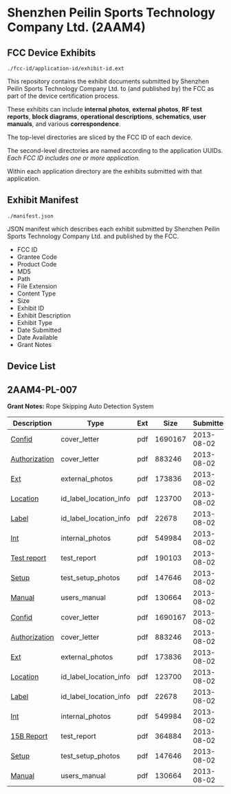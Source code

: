# Shenzhen Peilin Sports Technology Company Ltd. (2AAM4)
## FCC Device Exhibits

```
./fcc-id/application-id/exhibit-id.ext
```

This repository contains the exhibit documents submitted by Shenzhen Peilin Sports Technology Company Ltd. to (and published by) the FCC as part of the device certification process.

These exhibits can include **internal photos**, **external photos**, **RF test reports**, **block diagrams**, **operational descriptions**, **schematics**, **user manuals**, and various **correspondence**.

The top-level directories are sliced by the FCC ID of each device.

The second-level directories are named according to the application UUIDs. *Each FCC ID includes one or more application.*

Within each application directory are the exhibits submitted with that application. 

## Exhibit Manifest

```
./manifest.json
```

JSON manifest which describes each exhibit submitted by Shenzhen Peilin Sports Technology Company Ltd. and published by the FCC.

- FCC ID
- Grantee Code
- Product Code
- MD5
- Path
- File Extension
- Content Type
- Size
- Exhibit ID
- Exhibit Description
- Exhibit Type
- Date Submitted
- Date Available
- Grant Notes

## Device List
## 2AAM4-PL-007
**Grant Notes:** Rope Skipping Auto Detection System

| Description | Type | Ext | Size | Submitted | Available |
| ----------- | ---- | --- | ---- | --------- | --------- |
| [Confid](2AAM4-PL-007/1d9603163919e80644cfeaa9f4d52211/2032325.pdf) | cover_letter | pdf | 1690167 | 2013-08-02 | 2013-08-02 |
| [Authorization](2AAM4-PL-007/1d9603163919e80644cfeaa9f4d52211/2032326.pdf) | cover_letter | pdf | 883246 | 2013-08-02 | 2013-08-02 |
| [Ext](2AAM4-PL-007/1d9603163919e80644cfeaa9f4d52211/2032321.pdf) | external_photos | pdf | 173836 | 2013-08-02 | 2013-08-02 |
| [Location](2AAM4-PL-007/1d9603163919e80644cfeaa9f4d52211/2032328.pdf) | id_label_location_info | pdf | 123700 | 2013-08-02 | 2013-08-02 |
| [Label](2AAM4-PL-007/1d9603163919e80644cfeaa9f4d52211/2032329.pdf) | id_label_location_info | pdf | 22678 | 2013-08-02 | 2013-08-02 |
| [Int](2AAM4-PL-007/1d9603163919e80644cfeaa9f4d52211/2032322.pdf) | internal_photos | pdf | 549984 | 2013-08-02 | 2013-08-02 |
| [Test report](2AAM4-PL-007/1d9603163919e80644cfeaa9f4d52211/2032375.pdf) | test_report | pdf | 190103 | 2013-08-02 | 2013-08-02 |
| [Setup](2AAM4-PL-007/1d9603163919e80644cfeaa9f4d52211/2032323.pdf) | test_setup_photos | pdf | 147646 | 2013-08-02 | 2013-08-02 |
| [Manual](2AAM4-PL-007/1d9603163919e80644cfeaa9f4d52211/2032324.pdf) | users_manual | pdf | 130664 | 2013-08-02 | 2013-08-02 |
| [Confid](2AAM4-PL-007/7d5eda088c460c67cf59058cffb8f3d1/2032325.pdf) | cover_letter | pdf | 1690167 | 2013-08-02 | 2013-08-02 |
| [Authorization](2AAM4-PL-007/7d5eda088c460c67cf59058cffb8f3d1/2032326.pdf) | cover_letter | pdf | 883246 | 2013-08-02 | 2013-08-02 |
| [Ext](2AAM4-PL-007/7d5eda088c460c67cf59058cffb8f3d1/2032321.pdf) | external_photos | pdf | 173836 | 2013-08-02 | 2013-08-02 |
| [Location](2AAM4-PL-007/7d5eda088c460c67cf59058cffb8f3d1/2032328.pdf) | id_label_location_info | pdf | 123700 | 2013-08-02 | 2013-08-02 |
| [Label](2AAM4-PL-007/7d5eda088c460c67cf59058cffb8f3d1/2032329.pdf) | id_label_location_info | pdf | 22678 | 2013-08-02 | 2013-08-02 |
| [Int](2AAM4-PL-007/7d5eda088c460c67cf59058cffb8f3d1/2032322.pdf) | internal_photos | pdf | 549984 | 2013-08-02 | 2013-08-02 |
| [15B Report](2AAM4-PL-007/7d5eda088c460c67cf59058cffb8f3d1/2032327.pdf) | test_report | pdf | 364884 | 2013-08-02 | 2013-08-02 |
| [Setup](2AAM4-PL-007/7d5eda088c460c67cf59058cffb8f3d1/2032323.pdf) | test_setup_photos | pdf | 147646 | 2013-08-02 | 2013-08-02 |
| [Manual](2AAM4-PL-007/7d5eda088c460c67cf59058cffb8f3d1/2032324.pdf) | users_manual | pdf | 130664 | 2013-08-02 | 2013-08-02 |
